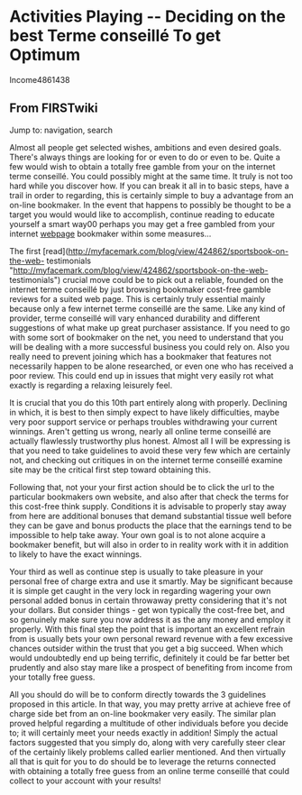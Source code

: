 # Activities Playing -- Deciding on the best Terme conseillé To get Optimum

Income4861438

## From FIRSTwiki

Jump to: navigation, search

Almost all people get selected wishes, ambitions and even desired goals. There's always things are looking for or even to do or even to be. Quite a few would wish to obtain a totally free gamble from your on the internet terme conseillé. You could possibly might at the same time. It truly is not too hard while you discover how. If you can break it all in to basic steps, have a trail in order to regarding, this is certainly simple to buy a advantage from an on-line bookmaker. In the event that happens to possibly be thought to be a target you would would like to accomplish, continue reading to educate yourself a smart way00 perhaps you may get a free gambled from your internet [webpage](http://k-da.info/blog/view/352/sportsbook-on-the-net-testimonials "http://k-da.info/blog/view/352/sportsbook-on-the-net-testimonials") bookmaker within some measures...

The first [read](http://myfacemark.com/blog/view/424862/sportsbook-on-the-web-
testimonials "http://myfacemark.com/blog/view/424862/sportsbook-on-the-web-
testimonials") crucial move could be to pick out a reliable, founded on the internet terme conseillé by just browsing bookmaker cost-free gamble reviews for a suited web page. This is certainly truly essential mainly because only a few internet terme conseillé are the same. Like any kind of provider, terme conseillé will vary enhanced durability and different suggestions of what make up great purchaser assistance. If you need to go with some sort of bookmaker on the net, you need to understand that you will be dealing with a more successful business you could rely on. Also you really need to prevent joining which has a bookmaker that features not necessarily happen to be alone researched, or even one who has received a poor review. This could end up in issues that might very easily rot what exactly is regarding a relaxing leisurely feel.

It is crucial that you do this 10th part entirely along with properly. Declining in which, it is best to then simply expect to have likely difficulties, maybe very poor support service or perhaps troubles withdrawing your current winnings. Aren't getting us wrong, nearly all online terme conseillé are actually flawlessly trustworthy plus honest. Almost all I will be expressing is that you need to take guidelines to avoid these very few which are certainly not, and checking out critiques in on the internet terme conseillé examine site may be the critical first step toward obtaining this.

Following that, not your your first action should be to click the url to the particular bookmakers own website, and also after that check the terms for this cost-free think supply. Conditions it is advisable to properly stay away from here are additional bonuses that demand substantial tissue well before they can be gave and bonus products the place that the earnings tend to be impossible to help take away. Your own goal is to not alone acquire a bookmaker benefit, but will also in order to in reality work with it in addition to likely to have the exact winnings.

Your third as well as continue step is usually to take pleasure in your personal free of charge extra and use it smartly. May be significant because it is simple get caught in the very lock in regarding wagering your own personal added bonus in certain throwaway pretty considering that it's not your dollars. But consider things - get won typically the cost-free bet, and so genuinely make sure you now address it as the any money and employ it properly. With this final step the point that is important an excellent refrain from is usually bets your own personal reward revenue with a few excessive chances outsider within the trust that you get a big succeed. When which would undoubtedly end up being terrific, definitely it could be far better bet prudently and also stay mare like a prospect of benefiting from income from your totally free guess.

All you should do will be to conform directly towards the 3 guidelines proposed in this article. In that way, you may pretty arrive at achieve free of charge side bet from an on-line bookmaker very easily. The similar plan proved helpful regarding a multitude of other individuals before you decide to; it will certainly meet your needs exactly in addition! Simply the actual factors suggested that you simply do, along with very carefully steer clear of the certainly likely problems called earlier mentioned. And then virtually all that is quit for you to do should be to leverage the returns connected with obtaining a totally free guess from an online terme conseillé that could collect to your account with your results!
